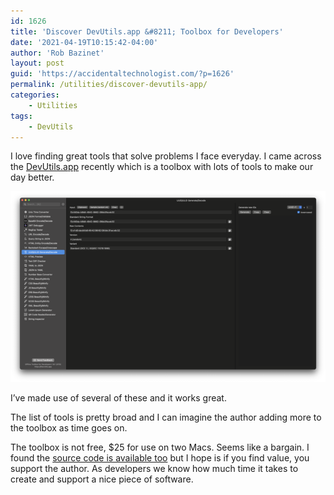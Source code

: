 ```yaml
---
id: 1626
title: 'Discover DevUtils.app &#8211; Toolbox for Developers'
date: '2021-04-19T10:15:42-04:00'
author: 'Rob Bazinet'
layout: post
guid: 'https://accidentaltechnologist.com/?p=1626'
permalink: /utilities/discover-devutils-app/
categories:
    - Utilities
tags:
    - DevUtils
---
```


I love finding great tools that solve problems I face everyday. I came across the [DevUtils.app](https://devutils.app/) recently which is a toolbox with lots of tools to make our day better.

![CleanShot 2021 04 18 at 20 58](/assets/img/2021/04/CleanShot-2021-04-18-at-20.58.png "CleanShot 2021-04-18 at 20.58.png")

I’ve made use of several of these and it works great.

The list of tools is pretty broad and I can imagine the author adding more to the toolbox as time goes on.

The toolbox is not free, $25 for use on two Macs. Seems like a bargain. I found the [source code is available too](https://github.com/DevUtilsApp/DevUtils-app) but I hope is if you find value, you support the author. As developers we know how much time it takes to create and support a nice piece of software.